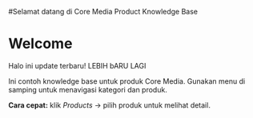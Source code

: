 #Selamat datang di Core Media Product Knowledge Base

# Welcome
Halo ini update terbaru!
LEBIH bARU LAGI

Ini contoh knowledge base untuk produk Core Media. Gunakan menu di samping untuk menavigasi kategori dan produk.

**Cara cepat:** klik *Products* -> pilih produk untuk melihat detail.
